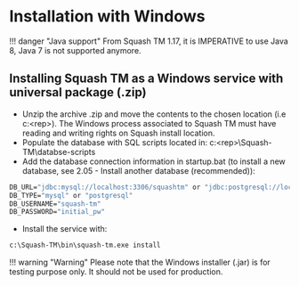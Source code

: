 # Installation with Windows

!!! danger "Java support"
    From Squash TM 1.17, it is IMPERATIVE to use Java 8, Java 7 is not supported anymore.

## Installing Squash TM as a Windows service with universal package (.zip)

- Unzip the archive .zip and move the contents to the chosen location (i.e c:\<rep>).
  The Windows process associated to Squash TM must have reading and writing rights on Squash install location.
- Populate the database with SQL scripts located in: c:\<rep>\Squash-TM\databse-scripts
- Add the database connection information in startup.bat (to install a new database, see 2.05 - Install another database (recommended)):

```cmd
DB_URL="jdbc:mysql://localhost:3306/squashtm" or "jdbc:postgresql://localhost:5432/squashtm"
DB_TYPE="mysql" or "postgresql"
DB_USERNAME="squash-tm"
DB_PASSWORD="initial_pw"
```

- Install the service with:

```cmd
c:\Squash-TM\bin\squash-tm.exe install
```

!!! warning "Warning"
    Please note that the Windows installer (.jar) is for testing purpose only. It should not be used for production.
